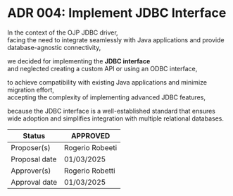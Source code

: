 # ADR 004: Implement JDBC Interface

In the context of the OJP JDBC driver,  
facing the need to integrate seamlessly with Java applications and provide database-agnostic connectivity,  

we decided for implementing the **JDBC interface**  
and neglected creating a custom API or using an ODBC interface,  

to achieve compatibility with existing Java applications and minimize migration effort,  
accepting the complexity of implementing advanced JDBC features,  

because the JDBC interface is a well-established standard that ensures wide adoption and simplifies integration with multiple relational databases.


| Status      | APPROVED        |  
|-------------|-----------------| 
| Proposer(s) | Rogerio Robeeti | 
| Proposal date | 01/03/2025      | 
| Approver(s) | Rogerio Robetti |
| Approval date | 01/03/2025      | 
